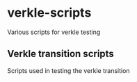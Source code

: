 # verkle-scripts
Various scripts for verkle testing

## Verkle transition scripts

Scripts used in testing the verkle transition
